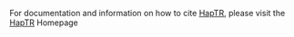 For documentation and information on how to
cite [HapTR](https://haptr.readthedocs.io/en/latest/),
please visit the [HapTR](https://haptr.readthedocs.io/en/latest/) Homepage

